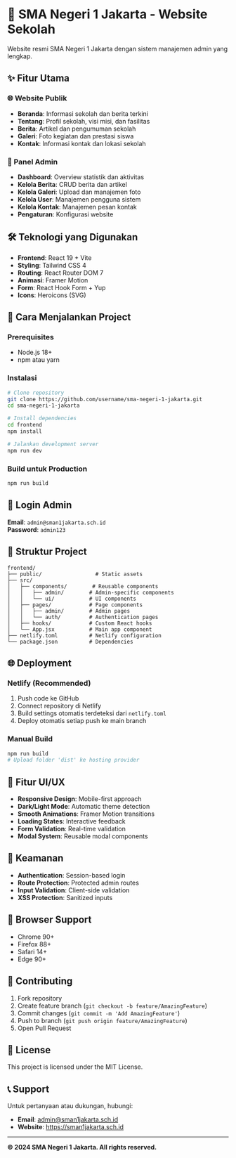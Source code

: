 # 🏫 SMA Negeri 1 Jakarta - Website Sekolah

Website resmi SMA Negeri 1 Jakarta dengan sistem manajemen admin yang lengkap.

## ✨ Fitur Utama

### 🌐 Website Publik
- **Beranda**: Informasi sekolah dan berita terkini
- **Tentang**: Profil sekolah, visi misi, dan fasilitas
- **Berita**: Artikel dan pengumuman sekolah
- **Galeri**: Foto kegiatan dan prestasi siswa
- **Kontak**: Informasi kontak dan lokasi sekolah

### 🔐 Panel Admin
- **Dashboard**: Overview statistik dan aktivitas
- **Kelola Berita**: CRUD berita dan artikel
- **Kelola Galeri**: Upload dan manajemen foto
- **Kelola User**: Manajemen pengguna sistem
- **Kelola Kontak**: Manajemen pesan kontak
- **Pengaturan**: Konfigurasi website

## 🛠️ Teknologi yang Digunakan

- **Frontend**: React 19 + Vite
- **Styling**: Tailwind CSS 4
- **Routing**: React Router DOM 7
- **Animasi**: Framer Motion
- **Form**: React Hook Form + Yup
- **Icons**: Heroicons (SVG)

## 🚀 Cara Menjalankan Project

### Prerequisites
- Node.js 18+ 
- npm atau yarn

### Instalasi
```bash
# Clone repository
git clone https://github.com/username/sma-negeri-1-jakarta.git
cd sma-negeri-1-jakarta

# Install dependencies
cd frontend
npm install

# Jalankan development server
npm run dev
```

### Build untuk Production
```bash
npm run build
```

## 🔑 Login Admin

**Email**: `admin@sman1jakarta.sch.id`  
**Password**: `admin123`

## 📁 Struktur Project

```
frontend/
├── public/                 # Static assets
├── src/
│   ├── components/        # Reusable components
│   │   ├── admin/        # Admin-specific components
│   │   └── ui/           # UI components
│   ├── pages/            # Page components
│   │   ├── admin/        # Admin pages
│   │   └── auth/         # Authentication pages
│   ├── hooks/            # Custom React hooks
│   └── App.jsx           # Main app component
├── netlify.toml          # Netlify configuration
└── package.json          # Dependencies
```

## 🌐 Deployment

### Netlify (Recommended)
1. Push code ke GitHub
2. Connect repository di Netlify
3. Build settings otomatis terdeteksi dari `netlify.toml`
4. Deploy otomatis setiap push ke main branch

### Manual Build
```bash
npm run build
# Upload folder 'dist' ke hosting provider
```

## 🎨 Fitur UI/UX

- **Responsive Design**: Mobile-first approach
- **Dark/Light Mode**: Automatic theme detection
- **Smooth Animations**: Framer Motion transitions
- **Loading States**: Interactive feedback
- **Form Validation**: Real-time validation
- **Modal System**: Reusable modal components

## 🔐 Keamanan

- **Authentication**: Session-based login
- **Route Protection**: Protected admin routes
- **Input Validation**: Client-side validation
- **XSS Protection**: Sanitized inputs

## 📱 Browser Support

- Chrome 90+
- Firefox 88+
- Safari 14+
- Edge 90+

## 🤝 Contributing

1. Fork repository
2. Create feature branch (`git checkout -b feature/AmazingFeature`)
3. Commit changes (`git commit -m 'Add AmazingFeature'`)
4. Push to branch (`git push origin feature/AmazingFeature`)
5. Open Pull Request

## 📄 License

This project is licensed under the MIT License.

## 📞 Support

Untuk pertanyaan atau dukungan, hubungi:
- **Email**: admin@sman1jakarta.sch.id
- **Website**: https://sman1jakarta.sch.id

---

**© 2024 SMA Negeri 1 Jakarta. All rights reserved.**

